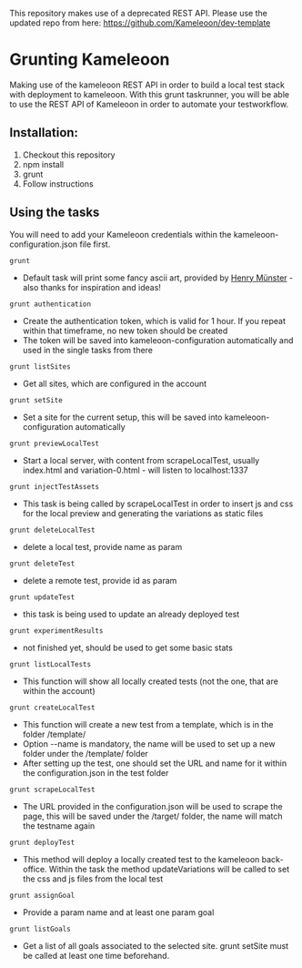 This repository makes use of a deprecated REST API. Please use the updated repo from here: https://github.com/Kameleoon/dev-template


# Grunting Kameleoon
Making use of the kameleoon REST API in order to build a local test stack with deployment to kameleoon. With this grunt taskrunner, you will be able to use the REST API of Kameleoon in order to automate your testworkflow.

## Installation:

1. Checkout this repository
2. npm install
3. grunt
4. Follow instructions

## Using the tasks

You will need to add your Kameleoon credentials within the kameleoon-configuration.json file first.

`grunt`
- Default task will print some fancy ascii art, provided by [Henry Münster](https://github.com/Blubbie) - also thanks for inspiration and ideas!

`grunt authentication`
- Create the authentication token, which is valid for 1 hour. If you repeat within that timeframe, no new token should be created
- The token will be saved into kameleoon-configuration automatically and used in the single tasks from there

`grunt listSites`
- Get all sites, which are configured in the account

`grunt setSite`
- Set a site for the current setup, this will be saved into kameleoon-configuration automatically

`grunt previewLocalTest`
- Start a local server, with content from scrapeLocalTest, usually index.html and variation-0.html - will listen to localhost:1337

`grunt injectTestAssets`
- This task is being called by scrapeLocalTest in order to insert js and css for the local preview and generating the variations as static files

`grunt deleteLocalTest`
- delete a local test, provide name as param

`grunt deleteTest`
- delete a remote test, provide id as param

`grunt updateTest`
- this task is being used to update an already deployed test

`grunt experimentResults`
- not finished yet, should be used to get some basic stats

`grunt listLocalTests`
- This function will show all locally created tests (not the one, that are within the account)

`grunt createLocalTest`
- This function will create a new test from a template, which is in the folder /template/
- Option --name is mandatory, the name will be used to set up a new folder under the /template/ folder
- After setting up the test, one should set the URL and name for it within the configuration.json in the test folder

`grunt scrapeLocalTest`
- The URL provided in the configuration.json will be used to scrape the page, this will be saved under the /target/ folder, the name will match the testname again

`grunt deployTest`
- This method will deploy a locally created test to the kameleoon back-office. Within the task the method updateVariations will be called to set the css and js files from the local test

`grunt assignGoal`
- Provide a param name and at least one param goal

`grunt listGoals`
- Get a list of all goals associated to the selected site. grunt setSite must be called at least one time beforehand.
